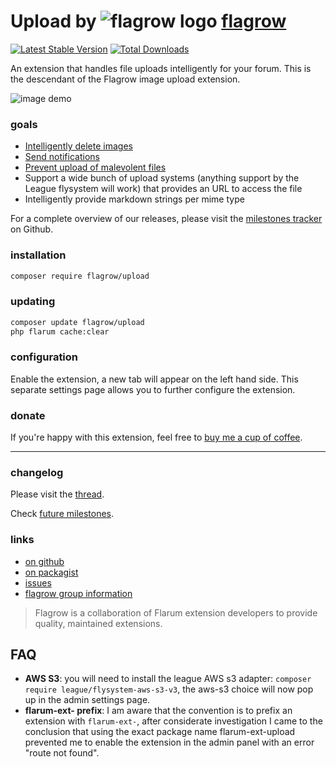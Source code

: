 # Upload by ![flagrow logo](https://avatars0.githubusercontent.com/u/16413865?v=3&s=15) [flagrow](https://discuss.flarum.org/d/1832-flagrow-extension-developer-group)

[![Latest Stable Version](https://poser.pugx.org/flagrow/upload/v/stable)](https://packagist.org/packages/flagrow/upload) [![Total Downloads](https://poser.pugx.org/flagrow/upload/downloads)](https://packagist.org/packages/flagrow/flarum-ext-:package)

An extension that handles file uploads intelligently for your forum. This is the descendant of the Flagrow image upload extension.

![image demo](https://discuss.hyn.me/assets/files/2016-11-04/06:25:460-test-gif)

### goals

- [Intelligently delete images](https://github.com/flagrow/upload/issues/7)
- [Send notifications](https://github.com/flagrow/upload/issues/8)
- [Prevent upload of malevolent files](https://github.com/flagrow/upload/issues/9)
- Support a wide bunch of upload systems (anything support by the League flysystem will work) that provides an URL to access the file
- Intelligently provide markdown strings per mime type

For a complete overview of our releases, please visit the [milestones tracker](https://github.com/flagrow/upload/milestones) on Github.

### installation

```bash
composer require flagrow/upload
```

### updating

```bash
composer update flagrow/upload
php flarum cache:clear
```

### configuration

Enable the extension, a new tab will appear on the left hand side. This separate settings page allows you to further configure the extension.

### donate

If you're happy with this extension, feel free to [buy me a cup of coffee](https://paypal.me/luceos/5).

---

### changelog

Please visit the [thread](https://discuss.flarum.org/d/4154-flagrow-file-upload-the-intelligent-file-attachment-extension).

Check [future milestones](https://github.com/flagrow/upload/milestones).

### links

- [on github](https://github.com/flagrow/upload)
- [on packagist](http://packagist.com/packages/flagrow/upload)
- [issues](https://github.com/flagrow/upload/issues)
- [flagrow group information](http://flagrow.github.io/)

> Flagrow is a collaboration of Flarum extension developers to provide quality, maintained extensions.

## FAQ

-  __AWS S3__: you will need to install the league AWS s3 adapter: `composer require league/flysystem-aws-s3-v3`, the aws-s3 choice will now pop up in the admin settings page.
-  __flarum-ext- prefix__: I am aware that the convention is to prefix an extension with `flarum-ext-`, after considerate investigation I came to the conclusion that using the exact package name flarum-ext-upload prevented me to enable the extension in the admin panel with an error "route not found".
